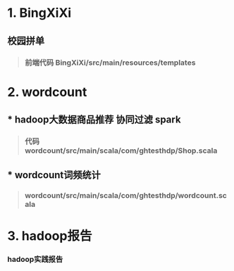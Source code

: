 # 1. BingXiXi
## 校园拼单
> ### 前端代码 BingXiXi/src/main/resources/templates
# 2. wordcount
## * hadoop大数据商品推荐 协同过滤 spark 
> ### 代码 wordcount/src/main/scala/com/ghtesthdp/Shop.scala 
## * wordcount词频统计
> ### wordcount/src/main/scala/com/ghtesthdp/wordcount.scala
# 3. hadoop报告
### hadoop实践报告
